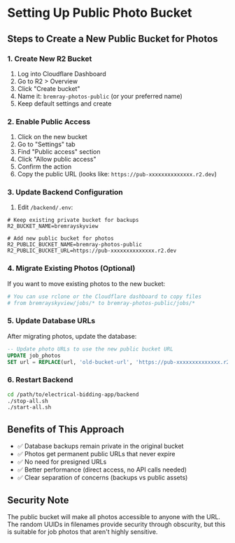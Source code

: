 # Setting Up Public Photo Bucket

## Steps to Create a New Public Bucket for Photos

### 1. Create New R2 Bucket
1. Log into Cloudflare Dashboard
2. Go to R2 > Overview
3. Click "Create bucket"
4. Name it: `bremray-photos-public` (or your preferred name)
5. Keep default settings and create

### 2. Enable Public Access
1. Click on the new bucket
2. Go to "Settings" tab
3. Find "Public access" section
4. Click "Allow public access"
5. Confirm the action
6. Copy the public URL (looks like: `https://pub-xxxxxxxxxxxxxx.r2.dev`)

### 3. Update Backend Configuration
1. Edit `/backend/.env`:
```env
# Keep existing private bucket for backups
R2_BUCKET_NAME=bremrayskyview

# Add new public bucket for photos
R2_PUBLIC_BUCKET_NAME=bremray-photos-public
R2_PUBLIC_BUCKET_URL=https://pub-xxxxxxxxxxxxxx.r2.dev
```

### 4. Migrate Existing Photos (Optional)
If you want to move existing photos to the new bucket:

```bash
# You can use rclone or the Cloudflare dashboard to copy files
# from bremrayskyview/jobs/* to bremray-photos-public/jobs/*
```

### 5. Update Database URLs
After migrating photos, update the database:

```sql
-- Update photo URLs to use the new public bucket URL
UPDATE job_photos 
SET url = REPLACE(url, 'old-bucket-url', 'https://pub-xxxxxxxxxxxxxx.r2.dev');
```

### 6. Restart Backend
```bash
cd /path/to/electrical-bidding-app/backend
./stop-all.sh
./start-all.sh
```

## Benefits of This Approach
- ✅ Database backups remain private in the original bucket
- ✅ Photos get permanent public URLs that never expire
- ✅ No need for presigned URLs
- ✅ Better performance (direct access, no API calls needed)
- ✅ Clear separation of concerns (backups vs public assets)

## Security Note
The public bucket will make all photos accessible to anyone with the URL. The random UUIDs in filenames provide security through obscurity, but this is suitable for job photos that aren't highly sensitive.

